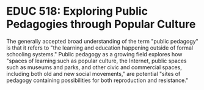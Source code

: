 # EDUC 518: Exploring Public Pedagogies through Popular Culture

The generally accepted broad understanding of the term "public pedagogy" is that it refers to "the learning and education happening outside of formal schooling systems." Public pedagogy as a growing field explores how "spaces of learning such as popular culture, the Internet, public spaces such as museums and parks, and other civic and commercial spaces, including both old and new social movements," are potential "sites of pedagogy containing possibilities for both reproduction and resistance."